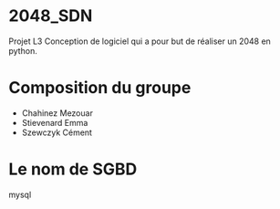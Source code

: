 # 2048_SDN

Projet L3 Conception de logiciel qui a pour but de réaliser un 2048 en python. 

# Composition du groupe

- Chahinez Mezouar
- Stievenard Emma
- Szewczyk Cément 

# Le nom de SGBD 
mysql 
